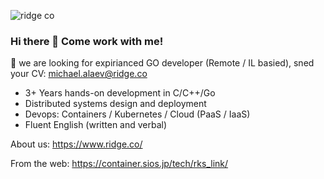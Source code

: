 ![ridge co](https://user-images.githubusercontent.com/3925474/128157908-2a7f8112-e4b2-4582-80de-083b579cb178.png)

### Hi there 👋 Come work with me!

🔭 we are looking for expirianced GO developer (Remote / IL basied), sned your CV: michael.alaev@ridge.co

- 3+ Years hands-on development in C/C++/Go 
- Distributed systems design and deployment
- Devops: Containers / Kubernetes / Cloud (PaaS / IaaS)
- Fluent English (written and verbal)

About us: https://www.ridge.co/

From the web: https://container.sios.jp/tech/rks_link/ 
